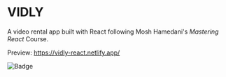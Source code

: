 # VIDLY

A video rental app built with React following Mosh Hamedani's *Mastering React* Course.

Preview: https://vidly-react.netlify.app/

![Badge](https://github.com/NobleOsinachi/vidly-react/actions/workflows/npm-publish-github-packages.yml/badge.svg)

